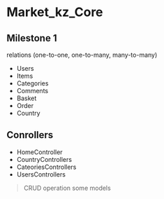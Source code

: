# Market_kz_Core
## Milestone 1
relations (one-to-one, one-to-many, many-to-many)

- Users
- Items
- Categories
- Comments
- Basket
- Order
- Country

## Conrollers

- HomeController
- CountryControllers
- CateoriesControllers
- UsersControllers

> CRUD operation some models 

